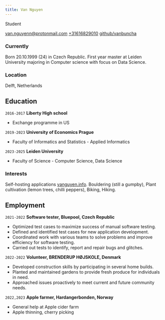 ```yaml
---
title: Van Nguyen
---
```


Student

<div id="webaddress">
  <a href="mailto:van.nguyenn@protonmail.com">van.nguyenn@protonmail.com</a>
  <a href="+31616829010">+31616829010</a>
  <a href="https://github.com/vanbuncha">github/vanbuncha</a>
</div>

### Currently

Born 20.10.1999 (24) in Czech Republic. First year master at Leiden University majoring in Computer science with focus on Data Science.

### Location

Delft, Netherlands

## Education
`2016-2017`
__Liberty High school__

- Exchange programme in US

`2019-2023`
__University of Economics Prague__

- Faculty of Informatics and Statistics - Applied Informatics

`2023-2025`
__Leiden University__

- Faculty of Science - Computer Science, Data Science

### Interests

Self-hosting applications <a href="vanguyen.info/">vanguyen.info</a>. Bouldering (still a gumpby), Plant cultivation (lemon trees, chilli peppers), Biking, Hiking.

## Employment

`2021-2022`
__Software tester, Bluepool, Czech Republic__

- Optimized test cases to maximize success of manual software testing.
- Defined and identified test cases for new application development.
- Coordinated work with various teams to solve problems and improve efficiency for software testing. 
- Carried out tests to identify, report and repair bugs and glitches.

`2022-2022`
__Volunteer, BRENDERUP HØJSKOLE, Denmark__

- Developed construction skills by participating in several home builds.
- Planted and maintained gardens to provide fresh produce for individuals in need.
- Approached issues proactively to meet current and future community needs.

`2022,2023`
__Apple farmer, Hardangerbonden, Norway__
- General help at Apple cider farm
- Apple thinning, cherry picking

